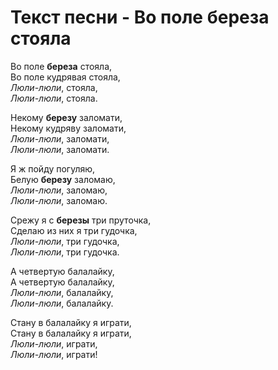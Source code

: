 # Текст песни - Во поле береза стояла
Во поле **береза** стояла,  
Во поле кудрявая стояла,  
*Люли-люли*, стояла,  
*Люли-люли*, стояла.  

Некому **березу** заломати,    
Некому кудряву заломати,    
*Люли-люли*, заломати,  
*Люли-люли*, заломати.  

Я ж пойду погуляю,  
Белую **березу** заломаю,  
*Люли-люли*, заломаю,  
*Люли-люли*, заломаю.  

Срежу я с **березы** три пруточка,  
Сделаю из них я три гудочка,  
*Люли-люли*, три гудочка,  
*Люли-люли*, три гудочка.  

А четвертую балалайку,  
А четвертую балалайку,  
*Люли-люли*, балалайку,  
*Люли-люли*, балалайку.  

Стану в балалайку я играти,  
Стану в балалайку я играти,  
*Люли-люли*, играти,  
*Люли-люли*, играти!  
